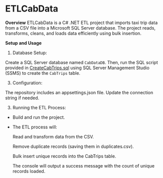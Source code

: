 # ETLCabData
**Overview**
ETLCabData is a C# .NET ETL project that imports taxi trip data from a CSV file into a Microsoft SQL Server database. The project reads, transforms, cleans, and loads data efficiently using bulk insertion.

**Setup and Usage**
1. Database Setup:

Create a SQL Server database named `CabDataDB`. Then, run the SQL script provided in [CreateCabTrips.sql](ETLCabData/sql/CreateCabTrips.sql) using SQL Server Management Studio (SSMS) to create the `CabTrips` table.

3. Configuration:

The repository includes an appsettings.json file. Update the connection string if needed.

3. Running the ETL Process:

- Build and run the project.

- The ETL process will:

  Read and transform data from the CSV.

  Remove duplicate records (saving them in duplicates.csv).

  Bulk insert unique records into the CabTrips table.

  The console will output a success message with the count of unique records loaded.
